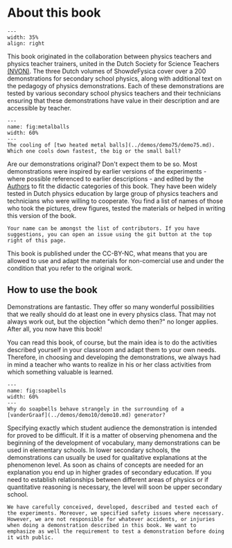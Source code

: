 # About this book

<div style="clear: both;">

```{figure} ../figures/busy.png
---
width: 35%
align: right
```

</div>

This book originated in the collaboration between physics teachers and physics teacher trainers, united in the Dutch Society for Science Teachers [(NVON)](https://nvon.nl). The three Dutch volumes of Show*de*Fysica cover over a 200 demonstrations for secondary school physics, along with additional text on the pedagogy of physics demonstrations. Each of these demonstrations are tested by various secondary school physics teachers and their technicians ensuring that these demonstrations have value in their description and are accessible by teacher. 

```{figure} Figures/metalballs.jpeg
---
name: fig:metalballs
width: 60%
---
The cooling of [two heated metal balls](../demos/demo75/demo75.md). Which one cools down fastest, the big or the small ball?
```

Are our demonstrations original? Don't expect them to be so. Most demonstrations were inspired by earlier versions of the experiments - where possible referenced to earlier descriptions - and edited by the [Authors](Authors) to fit the didactic categories of this book. They have been widely tested in Dutch physics education by large group of physics teachers and technicians who were willing to cooperate. You find a list of names of those who took the pictures, drew figures, tested the materials or helped in writing this version of the book. 

```{tip}
Your name can be amongst the list of contributors. If you have suggestions, you can open an issue using the git button at the top right of this page.
```

This book is published under the CC-BY-NC, what means that you are allowed to use and adapt the materials for non-comercial use and under the condition that you refer to the original work. 

## How to use the book
Demonstrations are fantastic. They offer so many wonderful possibilities that we really should do at least one in every physics class. That may not always work out, but the objection "which demo then?" no longer applies. After all, you now have this book!

You can read this book, of course, but the main idea is to do the activities described yourself in your classroom and adapt them to your own needs. Therefore, in choosing and developing the demonstrations, we always had in mind a teacher who wants to realize in his or her class activities from which something valuable is learned.

```{figure} Figures/soapbells.jpg
---
name: fig:soapbells
width: 60%
---
Why do soapbells behave strangely in the surrounding of a [vanderGraaf](../demos/demo10/demo10.md) generator?
```

Specifying exactly which student audience the demonstration is intended for proved to be difficult. If it is a matter of observing phenomena and the beginning of the development of vocabulary, many demonstrations can be used in elementary schools. In lower secondary schools, the demonstrations can usually be used for qualitative explanations at the phenomenon level. As soon as chains of concepts are needed for an explanation you end up in higher grades of secondary education. If you need to establish relationships between different areas of physics or if quantitative reasoning is necessary, the level will soon be upper secondary school.

```{Warning}
We have carefully conceived, developed, described and tested each of the experiments. Moreover, we specified safety issues where necessary. However, we are not responsible for whatever accidents, or injuries when doing a demonstration described in this book. We want to emphasize as well the requirement to test a demonstration before doing it with public. 
```